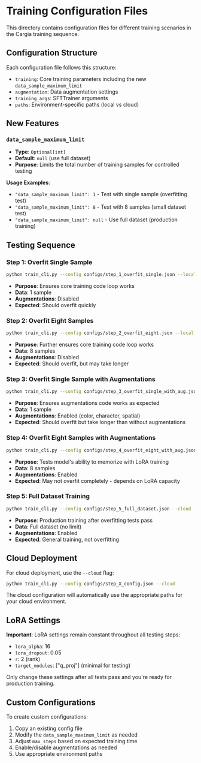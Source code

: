 # Training Configuration Files

This directory contains configuration files for different training scenarios in the Cargia training sequence.

## Configuration Structure

Each configuration file follows this structure:
- `training`: Core training parameters including the new `data_sample_maximum_limit`
- `augmentation`: Data augmentation settings
- `training_args`: SFTTrainer arguments
- `paths`: Environment-specific paths (local vs cloud)

## New Features

### `data_sample_maximum_limit`
- **Type**: `Optional[int]`
- **Default**: `null` (use full dataset)
- **Purpose**: Limits the total number of training samples for controlled testing

**Usage Examples**:
- `"data_sample_maximum_limit": 1` - Test with single sample (overfitting test)
- `"data_sample_maximum_limit": 8` - Test with 8 samples (small dataset test)
- `"data_sample_maximum_limit": null` - Use full dataset (production training)

## Testing Sequence

### Step 1: Overfit Single Sample
```bash
python train_cli.py --config configs/step_1_overfit_single.json --local
```
- **Purpose**: Ensures core training code loop works
- **Data**: 1 sample
- **Augmentations**: Disabled
- **Expected**: Should overfit quickly

### Step 2: Overfit Eight Samples
```bash
python train_cli.py --config configs/step_2_overfit_eight.json --local
```
- **Purpose**: Further ensures core training code loop works
- **Data**: 8 samples
- **Augmentations**: Disabled
- **Expected**: Should overfit, but may take longer

### Step 3: Overfit Single Sample with Augmentations
```bash
python train_cli.py --config configs/step_3_overfit_single_with_aug.json --local
```
- **Purpose**: Ensures augmentations code works as expected
- **Data**: 1 sample
- **Augmentations**: Enabled (color, character, spatial)
- **Expected**: Should overfit but take longer than without augmentations

### Step 4: Overfit Eight Samples with Augmentations
```bash
python train_cli.py --config configs/step_4_overfit_eight_with_aug.json --local
```
- **Purpose**: Tests model's ability to memorize with LoRA training
- **Data**: 8 samples
- **Augmentations**: Enabled
- **Expected**: May not overfit completely - depends on LoRA capacity

### Step 5: Full Dataset Training
```bash
python train_cli.py --config configs/step_5_full_dataset.json --cloud
```
- **Purpose**: Production training after overfitting tests pass
- **Data**: Full dataset (no limit)
- **Augmentations**: Enabled
- **Expected**: General training, not overfitting

## Cloud Deployment

For cloud deployment, use the `--cloud` flag:
```bash
python train_cli.py --config configs/step_X_config.json --cloud
```

The cloud configuration will automatically use the appropriate paths for your cloud environment.

## LoRA Settings

**Important**: LoRA settings remain constant throughout all testing steps:
- `lora_alpha`: 16
- `lora_dropout`: 0.05
- `r`: 2 (rank)
- `target_modules`: ["q_proj"] (minimal for testing)

Only change these settings after all tests pass and you're ready for production training.

## Custom Configurations

To create custom configurations:
1. Copy an existing config file
2. Modify the `data_sample_maximum_limit` as needed
3. Adjust `max_steps` based on expected training time
4. Enable/disable augmentations as needed
5. Use appropriate environment paths 